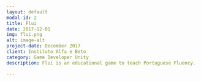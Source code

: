```yaml
---
layout: default
modal-id: 2
title: Flui
date: 2017-12-01
img: flui.png
alt: image-alt
project-date: December 2017
client: Instituto Alfa e Beto
category: Game Developer Unity
description: Flui is an educational game to teach Portuguese Fluency.

---
```

